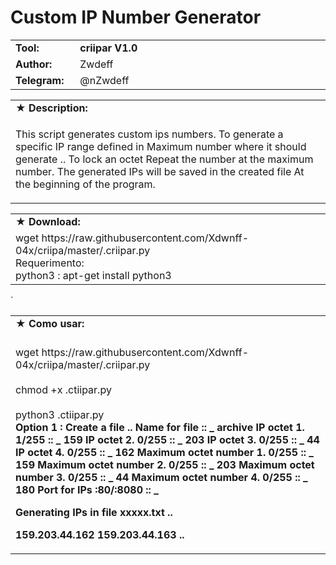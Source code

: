 <body>
<h1>Custom IP Number Generator</h1>
<table border="0" cellpadding="0" cellspacing="2" width="100%">
  <tr>
    <td width="100px" class="main2"><b>Tool:</b></td>
    <td width="780px" class="main2"><b>criipar V1.0</b></td>
  <tr>
    <td width="100px" class="main2"><b>Author:</b></td><td width="780px">Zwdeff</td>
  </tr>
  <tr>
    <td width="100px" class="main2"><b>Telegram:</b></td><td width="780px">@nZwdeff</td>
  </tr>
<table border="0" cellpadding="2" cellspacing="5" width="100%">
  <tr>
    <td class="main3">&#9733; <b>Description:</b></td>
  </tr>
  <tr>
    <td class="main" width="890px"><p>
This script generates custom ips numbers.
To generate a specific IP range defined in
Maximum number where it should generate .. To lock an octet
Repeat the number at the maximum number.
The generated IPs will be saved in the created file
At the beginning of the program.
<br />
    </table>

<table border="0" cellpadding="2" cellspacing="5" width="100%">
  <tr>
    <td class="main3" width="890px">&#9733; <b>Download:</b></td>
  </tr>
  <tr>
    <td class="main">
      wget https://raw.githubusercontent.com/Xdwnff-04x/criipa/master/.criipar.py <br/>
      Requerimento: <br/>
      python3 : apt-get install python3<br/>
    </td>

</table>
<table border="0" cellpadding="2" cellspacing="5" width="100%">
  <tr>
    <td class="main3" width="890px">&#9733; <b>Como usar:</b></td>
  </tr>
  <tr>
    <td class="main"> <br>wget https://raw.githubusercontent.com/Xdwnff-04x/criipa/master/.criipar.py<br/> <br>chmod +x .ctiipar.py<br/> <br>python3 .ctiipar.py<br/> <b>Option 1 : Create a file ..
 Name for file :: _ archive
 IP octet 1. 1/255 :: _ 159
 IP octet 2. 0/255 :: _ 203
 IP octet 3. 0/255 :: _ 44
 IP octet 4. 0/255 :: _ 162
 Maximum octet number 1. 0/255 :: _ 159
 Maximum octet number 2. 0/255 :: _ 203
 Maximum octet number 3. 0/255 :: _ 44
 Maximum octet number 4. 0/255 :: _ 180
 Port for IPs :80/:8080 :: _

 Generating IPs in file xxxxx.txt ..

 159.203.44.162
 159.203.44.163 ..</td>
  </tr>
</body>
</html>
`
